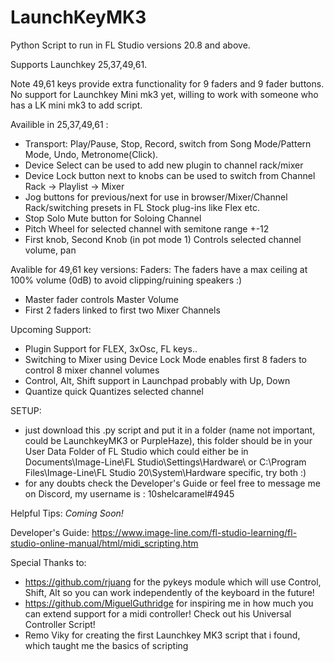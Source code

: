# LaunchKeyMK3

Python Script to run in FL Studio versions 20.8 and above.

Supports Launchkey 25,37,49,61.

Note 49,61 keys provide extra functionality for 9 faders and 9 fader buttons.
No support for Launchkey Mini mk3 yet, willing to work with someone who has a LK mini mk3 to add script.

Availible in 25,37,49,61 :
  - Transport: Play/Pause, Stop, Record, switch from Song Mode/Pattern Mode, Undo, Metronome(Click).
  - Device Select can be used to add new plugin to channel rack/mixer 
  - Device Lock button next to knobs can be used to switch from Channel Rack -> Playlist -> Mixer
  - Jog buttons for previous/next for use in browser/Mixer/Channel Rack/switching presets in FL Stock plug-ins like Flex etc.
  - Stop Solo Mute button for Soloing Channel
  - Pitch Wheel for selected channel with semitone range +-12
  - First knob, Second Knob (in pot mode 1) Controls selected channel volume, pan

Avalible for 49,61 key versions:
Faders:
  The faders have a max ceiling at 100% volume (0dB) to avoid clipping/ruining speakers :)
  - Master fader controls Master Volume
  - First 2 faders linked to first two Mixer Channels

Upcoming Support:
  - Plugin Support for FLEX, 3xOsc, FL keys..
  - Switching to Mixer using Device Lock Mode enables first 8 faders to control 8 mixer channel volumes 
  - Control, Alt, Shift support in Launchpad probably with Up, Down 
  - Quantize quick Quantizes selected channel

SETUP:
  - just download this .py script and put it in a folder (name not important, could be LaunchkeyMK3 or PurpleHaze), this folder should be in your User Data Folder of FL Studio which could either be in Documents\Image-Line\FL Studio\Settings\Hardware\ or C:\Program Files\Image-Line\FL Studio 20\System\Hardware specific, try both :)
  - for any doubts check the Developer's Guide or feel free to message me on Discord, my username is : 10shelcaramel#4945
 
Helpful Tips:
  *Coming Soon!*

Developer's Guide:
  https://www.image-line.com/fl-studio-learning/fl-studio-online-manual/html/midi_scripting.htm
  
Special Thanks to:
  * https://github.com/rjuang for the pykeys module which will use Control, Shift, Alt so you can work independently of the keyboard in the future!
  * https://github.com/MiguelGuthridge  for inspiring me in how much you can extend support for a midi controller! Check out his Universal Controller Script!
  * Remo Viky for creating the first Launchkey MK3 script that i found, which taught me the basics of scripting
  
